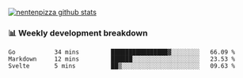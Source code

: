 [![nentenpizza github stats](https://github-readme-stats.vercel.app/api?username=nentenpizza&count_private=true)](https://github.com/anuraghazra/github-readme-stats)

### 📊 Weekly development breakdown
<!--START_SECTION:waka-->
```text
Go           34 mins         ████████████████▓░░░░░░░░   66.09 % 
Markdown     12 mins         ██████░░░░░░░░░░░░░░░░░░░   23.53 % 
Svelte       5 mins          ██▒░░░░░░░░░░░░░░░░░░░░░░   09.63 % 
```
<!--END_SECTION:waka-->

